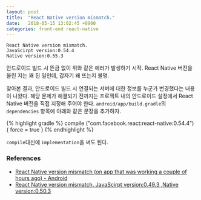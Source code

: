 ```yaml
---
layout: post
title:  "React Native version mismatch."
date:   2018-05-15 13:02:45 +0900
categories: front-end react-native
---
```


    React Native version mismatch.
    JavaScirpt version:0.54.4
    Native version:0.55.3

안드로이드 빌드 시 뜬금 없이 위와 같은 에러가 발생하기 시작. React Native 버전을 올린 지는 꽤 된 일인데, 갑자기 왜 뜨는지 불명.

찾아본 결과, 안드로이드 빌드 시 연결되는 서버에 대한 정보를 누군가 변경했다는 내용이 나왔다. 해당 문제가 해결되기 전까지는 프로젝트 내의 안드로이드 설정에서 React Native 버전을 직접 지정해 주어야 한다. `android/app/build.gradle`의 `dependencies` 항목에 아래와 같은 문장을 추가하자.

{% highlight gradle %}
compile ("com.facebook.react:react-native:0.54.4") { force = true }
{% endhighlight %}

`compile`대신에 `implementation`을 써도 된다.

### References

- [React Native version mismatch (on app that was working a couple of hours ago) - Android](https://github.com/facebook/react-native/issues/19259#issuecomment-389064401)
- [React Native version mismatch. JavaScirpt version:0.49.3 ,Native version:0.50.3](https://github.com/facebook/react-native/issues/16762#issuecomment-352348057)
